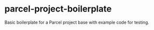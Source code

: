 # parcel-project-boilerplate
Basic boilerplate for a Parcel project base with example code for testing.
